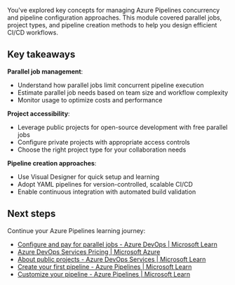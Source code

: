 You've explored key concepts for managing Azure Pipelines concurrency and pipeline configuration approaches. This module covered parallel jobs, project types, and pipeline creation methods to help you design efficient CI/CD workflows.

## Key takeaways

**Parallel job management**:
- Understand how parallel jobs limit concurrent pipeline execution
- Estimate parallel job needs based on team size and workflow complexity
- Monitor usage to optimize costs and performance

**Project accessibility**:
- Leverage public projects for open-source development with free parallel jobs
- Configure private projects with appropriate access controls
- Choose the right project type for your collaboration needs

**Pipeline creation approaches**:
- Use Visual Designer for quick setup and learning
- Adopt YAML pipelines for version-controlled, scalable CI/CD
- Enable continuous integration with automated build validation

## Next steps

Continue your Azure Pipelines learning journey:

- [Configure and pay for parallel jobs - Azure DevOps | Microsoft Learn](/azure/devops/pipelines/licensing/concurrent-jobs)
- [Azure DevOps Services Pricing | Microsoft Azure](https://azure.microsoft.com/pricing/details/devops/azure-devops-services)
- [About public projects - Azure DevOps Services | Microsoft Learn](/azure/devops/organizations/public/about-public-projects)
- [Create your first pipeline - Azure Pipelines | Microsoft Learn](/azure/devops/pipelines/create-first-pipeline)
- [Customize your pipeline - Azure Pipelines | Microsoft Learn](/azure/devops/pipelines/customize-pipeline)
